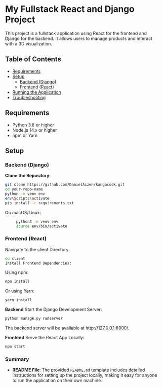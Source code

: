 # My Fullstack React and Django Project

This project is a fullstack application using React for the frontend and Django for the backend. It allows users to manage products and interact with a 3D visualization.

## Table of Contents

- [Requirements](#requirements)
- [Setup](#setup)
  - [Backend (Django)](#backend-django)
  - [Frontend (React)](#frontend-react)
- [Running the Application](#running-the-application)
- [Troubleshooting](#troubleshooting)

## Requirements

- Python 3.8 or higher
- Node.js 14.x or higher
- npm or Yarn

## Setup

### Backend (Django)

**Clone the Repository**:

   ```bash
   git clone https://github.com/DanielAizen/kangacook.git
   cd your-repo-name
   python -m venv env
   env\Scripts\activate
   pip install -r requirements.txt
   ```
   On macOS/Linux:
   ```bash
        python3 -m venv env
        source env/bin/activate
   ```

### Frontend (React)
 Navigate to the client Directory:

```bash
cd client
Install Frontend Dependencies:
```

Using npm:

```bash
npm install
```
Or using Yarn:

```bash
yarn install
```

**Backend**
Start the Django Development Server:

```bash
python manage.py runserver
```
The backend server will be available at http://127.0.0.1:8000/.

**Frontend**
Serve the React App Locally:

```bash
npm start
```


### Summary
- **README File**: The provided `README.md` template includes detailed instructions for setting up the project locally, making it easy for anyone to run the application on their own machine.
